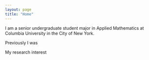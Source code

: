 ```yaml
---
layout: page
title: "Home"
---
```


I am a senior undergraduate student major in Applied Mathematics at Columbia University in the City of New York. 

Previously I was 

My research interest 
